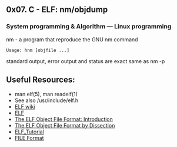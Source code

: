 ## 0x07. C - ELF: nm/objdump
### System programming & Algorithm ― Linux programming

nm -   a program that reproduce the GNU nm command
```
Usage: hnm [objfile ...]
```
standard output, error output and status are exact same as nm -p

## Useful Resources:
* man elf(5), man readelf(1)
* See also /usr/include/elf.h
* [ELF wiki](https://en.wikipedia.org/wiki/Executable_and_Linkable_Format)
* [ELF](http://www.cs.stevens.edu/~jschauma/810/elf.html)
* [The ELF Object File Format: Introduction ](http://www.linuxjournal.com/article/1059)
* [The ELF Object File Format by Dissection](http://www.linuxjournal.com/node/1060/print)
* [ELF_Tutorial](http://wiki.osdev.org/ELF_Tutorial#ELF_Data_Types)
* [FILE Format](https://docs.oracle.com/cd/E19683-01/816-1386/6m7qcoblj/index.html#chapter6-73445)
